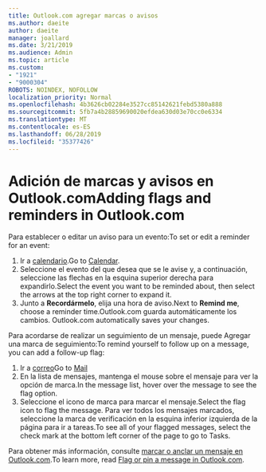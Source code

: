 ```yaml
---
title: Outlook.com agregar marcas o avisos
ms.author: daeite
author: daeite
manager: joallard
ms.date: 3/21/2019
ms.audience: Admin
ms.topic: article
ms.custom:
- "1921"
- "9000304"
ROBOTS: NOINDEX, NOFOLLOW
localization_priority: Normal
ms.openlocfilehash: 4b3626cb02284e3527cc85142621febd5380a888
ms.sourcegitcommit: 5fb7a4b28859690020efdea630d03e70cc0e6334
ms.translationtype: MT
ms.contentlocale: es-ES
ms.lasthandoff: 06/28/2019
ms.locfileid: "35377426"
---
```

# <a name="adding-flags-and-reminders-in-outlookcom"></a><span data-ttu-id="80a8e-102">Adición de marcas y avisos en Outlook.com</span><span class="sxs-lookup"><span data-stu-id="80a8e-102">Adding flags and reminders in Outlook.com</span></span>

<span data-ttu-id="80a8e-103">Para establecer o editar un aviso para un evento:</span><span class="sxs-lookup"><span data-stu-id="80a8e-103">To set or edit a reminder for an event:</span></span>

1. <span data-ttu-id="80a8e-104">Ir a [calendario](https://outlook.live.com/calendar/).</span><span class="sxs-lookup"><span data-stu-id="80a8e-104">Go to [Calendar](https://outlook.live.com/calendar/).</span></span>
1. <span data-ttu-id="80a8e-105">Seleccione el evento del que desea que se le avise y, a continuación, seleccione las flechas en la esquina superior derecha para expandirlo.</span><span class="sxs-lookup"><span data-stu-id="80a8e-105">Select the event you want to be reminded about, then select the arrows at the top right corner to expand it.</span></span>
1. <span data-ttu-id="80a8e-106">Junto a **Recordármelo**, elija una hora de aviso.</span><span class="sxs-lookup"><span data-stu-id="80a8e-106">Next to **Remind me**, choose a reminder time.</span></span><span data-ttu-id="80a8e-107">Outlook.com guarda automáticamente los cambios.</span><span class="sxs-lookup"><span data-stu-id="80a8e-107"> Outlook.com automatically saves your changes.</span></span>

<span data-ttu-id="80a8e-108">Para acordarse de realizar un seguimiento de un mensaje, puede Agregar una marca de seguimiento:</span><span class="sxs-lookup"><span data-stu-id="80a8e-108">To remind yourself to follow up on a message, you can add a follow-up flag:</span></span>

1. <span data-ttu-id="80a8e-109">Ir a [correo](https://outlook.live.com/mail/)</span><span class="sxs-lookup"><span data-stu-id="80a8e-109">Go to [Mail](https://outlook.live.com/mail/)</span></span>
1. <span data-ttu-id="80a8e-110">En la lista de mensajes, mantenga el mouse sobre el mensaje para ver la opción de marca.</span><span class="sxs-lookup"><span data-stu-id="80a8e-110">In the message list, hover over the message to see the flag option.</span></span>
1. <span data-ttu-id="80a8e-111">Seleccione el icono de marca para marcar el mensaje.</span><span class="sxs-lookup"><span data-stu-id="80a8e-111">Select the flag icon to flag the message.</span></span> <span data-ttu-id="80a8e-112">Para ver todos los mensajes marcados, seleccione la marca de verificación en la esquina inferior izquierda de la página para ir a tareas.</span><span class="sxs-lookup"><span data-stu-id="80a8e-112">To see all of your flagged messages, select the check mark at the bottom left corner of the page to go to Tasks.</span></span>
 
<span data-ttu-id="80a8e-113">Para obtener más información, consulte [marcar o anclar un mensaje en Outlook.com](https://support.office.com/article/8e911e69-30d6-4cc8-8c71-a1163560618a).</span><span class="sxs-lookup"><span data-stu-id="80a8e-113">To learn more, read [Flag or pin a message in Outlook.com](https://support.office.com/article/8e911e69-30d6-4cc8-8c71-a1163560618a).</span></span>
